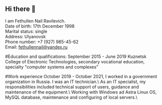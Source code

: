 ## Hi there 👋

I am Fethullen Nail Ravilevich.\
Date of birth: 17th December 1998\
Marital status: single\
Address:  Ulyanovsk\
Phone number: +7 (927) 985-45-62\
Email: fethullennail@yandex.ru 

#Education and qualifications:
September 2015 - June 2019
Kuznetsk College of Electronic Technologies, secondary vocational education, specialty "computer systems and complexes"

#Work experience 
October 2019 - October 2021, I worked in a government organization in Russia. I was an IT technician.\ 
As an IT specialist, my responsibilities included technical support of users, guidance and maintenance of the equipment.\ 
Working with Windows ad Astra Linux OS, MySQL database, maintenance and configuring of local servers.\

<!--
**Nail1798/Nail1798** is a ✨ _special_ ✨ repository because its `README.md` (this file) appears on your GitHub profile.

Here are some ideas to get you started:

- 🔭 I’m currently working on ...
- 🌱 I’m currently learning ...
- 👯 I’m looking to collaborate on ...
- 🤔 I’m looking for help with ...
- 💬 Ask me about ...
- 📫 How to reach me: ...
- 😄 Pronouns: ...
- ⚡ Fun fact: ...
-->
